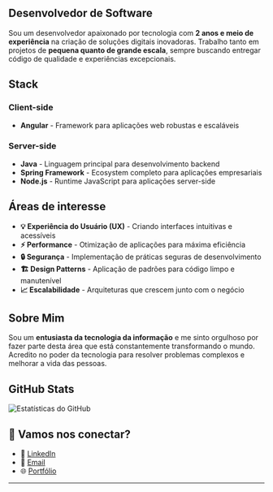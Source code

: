 ## Desenvolvedor de Software

Sou um desenvolvedor apaixonado por tecnologia com **2 anos e meio de experiência** na criação de soluções digitais inovadoras. Trabalho tanto em projetos de **pequena quanto de grande escala**, sempre buscando entregar código de qualidade e experiências excepcionais.

## Stack

### Client-side
- **Angular** - Framework para aplicações web robustas e escaláveis

### Server-side
- **Java** - Linguagem principal para desenvolvimento backend
- **Spring Framework** - Ecosystem completo para aplicações empresariais
- **Node.js** - Runtime JavaScript para aplicações server-side

## Áreas de interesse

- **💡 Experiência do Usuário (UX)** - Criando interfaces intuitivas e acessíveis
- **⚡ Performance** - Otimização de aplicações para máxima eficiência
- **🔒 Segurança** - Implementação de práticas seguras de desenvolvimento
- **🏗️ Design Patterns** - Aplicação de padrões para código limpo e manutenível
- **📈 Escalabilidade** - Arquiteturas que crescem junto com o negócio

## Sobre Mim

Sou um **entusiasta da tecnologia da informação** e me sinto orgulhoso por fazer parte desta área que está constantemente transformando o mundo. Acredito no poder da tecnologia para resolver problemas complexos e melhorar a vida das pessoas.

## GitHub Stats

![Estatísticas do GitHub](https://github-readme-stats.vercel.app/api?username=felipeardev&show_icons=true&theme=dark)

## 🔗 Vamos nos conectar?

- 💼 [LinkedIn](https://linkedin.com/in/felipeardev)
- 📧 [Email](mailto:felipeardev@gmail.com)
- 🌐 [Portfólio](https://felipeardev.com.br)

---
